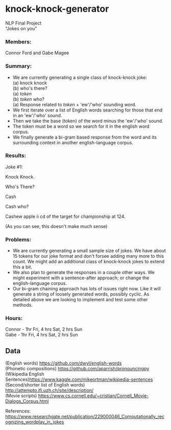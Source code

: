 # knock-knock-generator

NLP Final Project <br />
“Jokes on you”

### Members: <br />
Connor Ford and Gabe Magee

### Summary:
- We are currently generating a single class of knock-knock joke: <br />
(a) knock knock <br />
(b) who's there? <br />
(a) _token_ <br />
(b) _token_ who? <br />
(a) Response related to _token_ + 'ew'/'who' sounding word. <br />
- We first iterate over a list of English words searching for those that end in an 'ew'/'who' sound. 
- Then we take the base (token) of the word minus the 'ew'/'who' sound.
- The token must be a word so we search for it in the english word corpus.
- We finally generate a bi-gram based response from the word and its surrounding context in another english-language corpus.

### Results: 
Joke #1:

Knock Knock.

Who's There?

Cash

Cash who?

Cashew apple ii cd of the target for championship at 124.

(As you can see, this doesn't make much sense)

### Problems: 
- We are currently generating a small sample size of jokes. We have about 15 tokens for our joke format and don't forsee adding many more to this count. We might add an additional class of knock-knock jokes to extend this a bit.
- We also plan to generate the responses in a couple other ways. We might experiment with a sentence-after approach; or change the english-language corpus.
- Our bi-gram chaining approach has lots of issues right now. Like it will generate a string of loosely generated words, possibly cyclic. As detailed above we are looking to implement and test some other methods.

### Hours: <br />
Connor - 1hr Fri, 4 hrs Sat, 2 hrs Sun <br />
Gabe - 1hr Fri, 4 hrs Sat, 2 hrs Sun



## Data 
(English words) https://github.com/dwyl/english-words <br />
(Phonetic compositions) https://github.com/aparrish/pronouncingpy <br />
(Wikipedia English Sentences)https://www.kaggle.com/mikeortman/wikipedia-sentences<br />
(Second/shorter list of English words) http://attempto.ifi.uzh.ch/site/description/ <br />
(Movie scripts) https://www.cs.cornell.edu/~cristian/Cornell_Movie-Dialogs_Corpus.html


References:
https://www.researchgate.net/publication/229000046_Computationally_recognizing_wordplay_in_jokes

